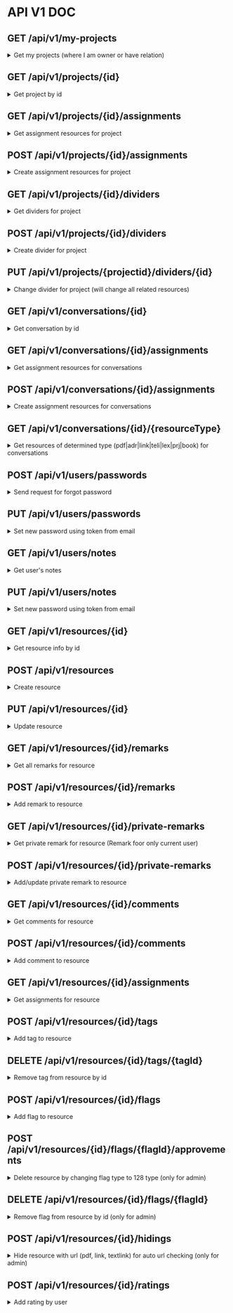 # API V1 DOC

## GET /api/v1/my-projects
<details>
  <summary>Get my projects (where I am owner or have relation)</summary>
  
  ### Response
  ```json
[
    {
        "id":1,
        "name":"Project Name"
    }
]
```
</details>

## GET /api/v1/projects/{id}
<details>
  <summary>Get project by id</summary>

  ### Response
  ```json
{
    "project": {
        "id": 1,
        "name": "Name",
        "project_data":{
            "id":1,
            "sheet":"Text",
            "is_private":false,
            "is_for_related_users":false,
            "is_all_records":false,
            "rel_users":[
                {
                    "id":1,
                    "user":{
                       "id":1,
                       "username":"user",
                       "is_show_help":false,
                       "is_agreed_with_term":true,
                       "is_check_max_link":true
                    },
                    "read_only":false
                }
            ]
        },
        "user": {
            "id":1,
            "username":"user",
            "is_show_help":false,
            "is_agreed_with_term":true,
            "is_check_max_link":true
        },
        "created":"2020-03-17T19:48:33+0000"
    },
    "resourceInfo": {
        "prjc":"0",
        "lexc":"0",
        "pdfc":"0",
        "telic":"0",
        "linkc":"0",
        "adrc":"0",
        "bookc":"0",
        "convc":"0"
    },
    "isOwner": true
}
```
</details>

## GET /api/v1/projects/{id}/assignments
<details>
  <summary>Get assignment resources for project</summary>

  ### Response
  ```json
[
    {
        "id":1,
        "resourceId":"1",
        "linkedResourceId": "1",
        "coefficient": 0,
        "userId":1
    }
]
```
</details>

## POST /api/v1/projects/{id}/assignments
<details>
  <summary>Create assignment resources for project</summary>

  ### Request
```json
{
  "resourceIds": [1,2]
}
```
  ### Response: code - 201
  ```json
[
    {
        "id":1,
        "resourceId":"1",
        "linkedResourceId": "1",
        "coefficient": 0,
        "userId":1
    }
]
```
</details>

## GET /api/v1/projects/{id}/dividers
<details>
  <summary>Get dividers for project</summary>

  ### Response
  ```json
{
    "1": {
        "id":1,
        "text":"Divider 1",
        "coefficient": 1
    }
}
```
</details>


## POST /api/v1/projects/{id}/dividers
<details>
  <summary>Create divider for project</summary>

  ### Request
  ```json
{
    "text":"Divider 1",
    "coefficient": 1
}
```

  ### Response
  ```json
{
    "id": 1,
    "text":"Divider 1",
    "coefficient": 1
}
```
</details>


## PUT /api/v1/projects/{projectid}/dividers/{id}
<details>
  <summary>Change divider for project (will change all related resources)</summary>

  ### Request
  ```json
{
     "id": 1,
    "text":"Divider 1",
    "coefficient": 1
}
```

  ### Response
  ```json
{
    "id": 1,
    "text":"Divider 1",
    "coefficient": 1
}
```
</details>



## GET /api/v1/conversations/{id}
<details>
  <summary>Get conversation by id</summary>

  ### Response
  ```json
{
    "conversation":{
        "id":1,
        "name":"Name",
        "conversation_data":{
            "id":1,
            "sheet":"Text",
            "is_for_related_users":true,
            "messages":[
                {
                    "id":1,
                    "message":"test",
                    "user":{
                        "id":1,
                        "username":"user",
                        "is_show_help":false,
                        "is_agreed_with_term":true,
                        "is_check_max_link":true
                    },
                    "date":{"date":"2020-03-17 19:48:34.000000","timezone_type":3,"timezone":"UTC"}
                }
            ],
            "rel_users":[]
        },
        "user": {
              "id":1,
              "username":"user",
              "is_show_help":false,
              "is_agreed_with_term":true,
              "is_check_max_link":true
        },
        "created":"2020-03-17T19:48:33+0000"
    },
    "isOwner":true,
    "canEdit":true,
    "token":"token",
    "userId": 1
}
```
</details>

## GET /api/v1/conversations/{id}/assignments
<details>
  <summary>Get assignment resources for conversations</summary>

  ### Response
  ```json
[
    {
        "id":1,
        "resourceId":"1",
        "linkedResourceId": "1",
        "coefficient": 0,
        "userId":1
    }
]
```
</details>

## POST /api/v1/conversations/{id}/assignments
<details>
  <summary>Create assignment resources for conversations</summary>

  ### Request
```json
{
  "resourceIds": [1,2]
}
```
  ### Response: code - 201
  ```json
[
    {
        "id":1,
        "resourceId":"1",
        "linkedResourceId": "1",
        "coefficient": 0,
        "userId":1
    }
]
```
</details>

## GET /api/v1/conversations/{id}/{resourceType}
<details>
  <summary>Get resources of determined type (pdf|adr|link|teli|lex|prj|book) for conversations </summary>

  ### Response
  ```json
{
    "recordsTotal":1,
    "recordsFiltered": 1,
    "data": [{
        "id": 1,
        "name": "Name",
        "username": "user",
        "res12count": 1,
        "avgmark": 0,
        "isUserHook": 0,
        "isUserRead": 0,
        "coeff": 0,
        "coeffId": 1
    }],
    "resourceInfo": {
       "prjc":"0",
       "lexc":"0",
       "pdfc":"0",
       "telic":"0",
       "linkc":"0",
       "adrc":"0",
       "bookc":"0",
       "convc":"0"
    } 
}
```
</details>

## POST /api/v1/users/passwords
<details>
  <summary>Send request for forgot password</summary>

  ### Request
```json
{
  "email": "test@example.com"
}
```
  ### Response: code - 204
</details>

## PUT /api/v1/users/passwords
<details>
  <summary>Set new password using token from email</summary>

  ### Request
```json
{
  "token": "token",
  "password": "password"
}
```
  ### Response: code - 204
</details>

## GET /api/v1/users/notes
<details>
  <summary>Get user's notes</summary>

  ### Response: code - 200
  ```json
  {
    "notes": "my notes"
  }
  ```
</details>

## PUT /api/v1/users/notes
<details>
  <summary>Set new password using token from email</summary>

  ### Request
```json
{
  "notes": "My changed notes"
}
```
  ### Response: code - 200
  ```json
  {
    "notes": "My changed notes"
  }
  ```
</details>

## GET /api/v1/resources/{id}
<details>
  <summary>Get resource info by id</summary>

  ### Response
```json
{
    "resource_type":"link",
    "resource":{
        "name":"Springer",
        "name2":null,
        "lang":"de",
        "country":null,
        "isUserHook":false,
        "isUserRead":false,
        "url":"https:\/\/www.springer.com\/",
        "is_hp":true,
        "user":{},
        "street":null,
        "zip":null,
        "city":null,
        "contact1":null,
        "contact3":null,
        "contact4":null,
        "contact5":null,
        "author":null,
        "publisher":null,
        "issuer":null,
        "isbn":null,
        "tnop":null,
        "kind":null,
        "year":null,
        "releaseDate":null,
        "pdfDate":null,
        "wikifullurl":null,
        "description":null,
        "status":null,
        "isNotify":null,
        "isResourceUser":null
    },
    "tabs":{
        "remarks":"0",
        "remarks_private":"0",
        "comments":"0",
        "rels":"0"
    },
    "rating":{
        "ownmark":null,
        "ownimg":"",
        "avgmark":null,
        "avgimg":""
    },
    "tags":{
        "tags":[
            {
                "id":541,
                "text":"Verlag",
                "cnt_tag":"1",
                "is_own":"0"
            }
        ],
        "tagsRestAddedCount":5,
        "tagsRestRemovedCount":2
    }
}
```
</details>

## POST /api/v1/resources
<details>
  <summary>Create resource</summary>

  ### Request
```json
{
    "resource_type":"link",
    "resource":{
        "name":"Springer",
        "name2":null,
        "lang":"de",
        "country":null,
        "isUserHook":false,
        "isUserRead":false,
        "url":"https:\/\/www.springer.com\/",
        "is_hp":true,
        "user":{},
        "street":null,
        "zip":null,
        "city":null,
        "contact1":null,
        "contact3":null,
        "contact4":null,
        "contact5":null,
        "author":null,
        "publisher":null,
        "issuer":null,
        "isbn":null,
        "tnop":null,
        "kind":null,
        "year":null,
        "releaseDate":null,
        "pdfDate":null,
        "wikifullurl":null,
        "description":null,
        "status":null,
        "isNotify":null,
        "isResourceUser":null
    }
}
```

  ### Response
```json
{
    "resource_type":"link",
    "resource":{
        "name":"Springer",
        "name2":null,
        "lang":"de",
        "country":null,
        "isUserHook":false,
        "isUserRead":false,
        "url":"https:\/\/www.springer.com\/",
        "is_hp":true,
        "user":{},
        "street":null,
        "zip":null,
        "city":null,
        "contact1":null,
        "contact3":null,
        "contact4":null,
        "contact5":null,
        "author":null,
        "publisher":null,
        "issuer":null,
        "isbn":null,
        "tnop":null,
        "kind":null,
        "year":null,
        "releaseDate":null,
        "pdfDate":null,
        "wikifullurl":null,
        "description":null,
        "status":null,
        "isNotify":null,
        "isResourceUser":null
    },
    "tabs":{
        "remarks":"0",
        "remarks_private":"0",
        "comments":"0",
        "rels":"0"
    },
    "rating":{
        "ownmark":null,
        "ownimg":"",
        "avgmark":null,
        "avgimg":""
    },
    "tags":{
        "tags":[
            {
                "id":541,
                "text":"Verlag",
                "cnt_tag":"1",
                "is_own":"0"
            }
        ],
        "tagsRestAddedCount":5,
        "tagsRestRemovedCount":2
    }
}
```
</details>

## PUT /api/v1/resources/{id}
<details>
  <summary>Update resource</summary>
  
 ### Request
```json
{
    "resource_type":"link",
    "resource":{
        "name":"Springer",
        "name2":null,
        "lang":"de",
        "country":null,
        "isUserHook":false,
        "isUserRead":false,
        "url":"https:\/\/www.springer.com\/",
        "is_hp":true,
        "user":{},
        "street":null,
        "zip":null,
        "city":null,
        "contact1":null,
        "contact3":null,
        "contact4":null,
        "contact5":null,
        "author":null,
        "publisher":null,
        "issuer":null,
        "isbn":null,
        "tnop":null,
        "kind":null,
        "year":null,
        "releaseDate":null,
        "pdfDate":null,
        "wikifullurl":null,
        "description":null,
        "status":null,
        "isNotify":null,
        "isResourceUser":null
    }
}
```

 ### Response
```json
{
    "resource_type":"link",
    "resource":{
        "name":"Springer",
        "name2":null,
        "lang":"de",
        "country":null,
        "isUserHook":false,
        "isUserRead":false,
        "url":"https:\/\/www.springer.com\/",
        "is_hp":true,
        "user":{},
        "street":null,
        "zip":null,
        "city":null,
        "contact1":null,
        "contact3":null,
        "contact4":null,
        "contact5":null,
        "author":null,
        "publisher":null,
        "issuer":null,
        "isbn":null,
        "tnop":null,
        "kind":null,
        "year":null,
        "releaseDate":null,
        "pdfDate":null,
        "wikifullurl":null,
        "description":null,
        "status":null,
        "isNotify":null,
        "isResourceUser":null
    },
    "tabs":{
        "remarks":"0",
        "remarks_private":"0",
        "comments":"0",
        "rels":"0"
    },
    "rating":{
        "ownmark":null,
        "ownimg":"",
        "avgmark":null,
        "avgimg":""
    },
    "tags":{
        "tags":[
            {
                "id":541,
                "text":"Verlag",
                "cnt_tag":"1",
                "is_own":"0"
            }
        ],
        "tagsRestAddedCount":5,
        "tagsRestRemovedCount":2
    }
}
```
</details>

## GET /api/v1/resources/{id}/remarks
<details>
  <summary>Get all remarks for resource</summary>

  ### Response
```json
[
  {
      "id":110,
      "text":"test",
      "ip":"172.23.0.1",
      "locked":false,
      "user":{
          "id":1,
          "username":"user"
      },
      "created_at":"2020-05-14T20:53:19+00:00"
  }
]
```
</details>

## POST /api/v1/resources/{id}/remarks
<details>
  <summary>Add remark to resource</summary>
  
  ### Request
 
```json
{
  "text":"test",
  "locked":false
} 
```

  ### Response

```json
[
  {
      "id":110,
      "text":"test",
      "ip":"172.23.0.1",
      "locked":false,
      "user":{
          "id":1,
          "username":"user"
      },
      "created_at":"2020-05-14T20:53:19+00:00"
  }
]
```
</details>

## GET /api/v1/resources/{id}/private-remarks
<details>
  <summary>Get private remark for resource (Remark foor only current user)</summary>

  ### Response
```json
[
  {
      "id":110,
      "text":"test",
      "user":{
          "id":1,
          "username":"user"
      },
      "created_at":"2020-05-14T20:53:19+00:00"
  }
]
```
</details>


## POST /api/v1/resources/{id}/private-remarks
<details>
  <summary>Add/update private remark to resource</summary>
  
  ### Request
 
```json
{
  "text":"test"
} 
```

  ### Response

```json
[
  {
      "id":110,
      "text":"test",
      "user":{
          "id":1,
          "username":"user"
      },
      "created_at":"2020-05-14T20:53:19+00:00"
  }
]
```
</details>


## GET /api/v1/resources/{id}/comments
<details>
  <summary>Get comments for resource</summary>

  ### Response
```json
[
  {
    "id":1,
    "text":"comments",
    "user":{
        "id":1,
        "username":"username"
      },
    "is_visible":false,
    "created_at":"2016-04-05T12:54:20+00:00"
  }
]
```
</details>

## POST /api/v1/resources/{id}/comments
<details>
  <summary>Add comment to resource</summary>
  
  ### Request
 
```json
{
  "text":"test"
} 
```

  ### Response

```json
[
  {
    "id":1,
    "text":"test",
    "user":
        {
            "id":1,
            "username":"username"
        },
    "is_visible":true,
    "created_at":"2020-07-15T13:29:32+00:00"
  }
]
```
</details>


## GET /api/v1/resources/{id}/assignments
<details>
  <summary>Get assignments for resource</summary>

  ### Response
```json
{
    "lexicons":[
        {
            "id":1,
            "name":"Lexicon",
            "cnt_res":"1",
            "is_own":"1"
        }
    ],
    "projects":[
        {
            "name":"Project name"
        }
    ]
}
```
</details>

## POST /api/v1/resources/{id}/tags
<details>
  <summary>Add tag to resource</summary>
 
 ### Request
 ```json
{
  "name": "tag name"
}
 ```
 
 ### Response
  ```json
{
  "tags":[
      {
          "id":541,
          "text":"Verlag",
          "cnt_tag":"1",
          "is_own":"0"
      }
  ],
  "tagsRestAddedCount":5,
  "tagsRestRemovedCount":2
}
  ```
</details>

## DELETE /api/v1/resources/{id}/tags/{tagId}
<details>
  <summary>Remove tag from resource by id</summary>
    
   ### Response
```json
  {
    "tags":[
        {
            "id":541,
            "text":"Verlag",
            "cnt_tag":"1",
            "is_own":"0"
        }
    ],
    "tagsRestAddedCount":5,
    "tagsRestRemovedCount":2
  }
  ```
</details>

## POST /api/v1/resources/{id}/flags
<details>
  <summary>Add flag to resource</summary>
 
 ### Request
 ```json
{
  "type": 1, // 1 - delete, 2 - blame
  "info": "test"
}
 ```
 
 ### Response
  ```json
{
    "id": 1,
    "type": 1,
    "info": "test",
    "user": {
        "id": 1,
        "username": "username"
    },
    "created_at": "2020-07-21T09:25:06+00:00"
}
  ```
</details>

## POST /api/v1/resources/{id}/flags/{flagId}/approvements
<details>
  <summary>Delete resource by changing flag type to 128 type (only for admin)</summary>
    
   ### Response
```json
{
    "id": 1,
    "type": 128,
    "info": "test",
    "user": {
        "id": 1,
        "username": "username"
    },
    "created_at": "2020-07-21T09:25:06+00:00"
}
```
</details>


## DELETE /api/v1/resources/{id}/flags/{flagId}
<details>
  <summary>Remove flag from resource by id (only for admin)</summary>
    
   ### Response 204
```json
  []
  ```
</details>

## POST /api/v1/resources/{id}/hidings
<details>
  <summary>Hide resource with url (pdf, link, textlink) for auto url checking (only for admin)</summary>
 
 ### Request
 ```json
{
   "isSkip": true
}
 ```
 
 ### Response
  ```json
{
   "isSkip": true
}
  ```
</details>

## POST /api/v1/resources/{id}/ratings
<details>
  <summary>Add rating by user</summary>
 
 ### Request
 ```json
{
   "ownmark": "5" /* possible values '-5', '-4', '-3', '-2', '-1', '0', '1', '2', '3', '4', '5' */
}
 ```
 
 ### Response
  ```json
{
    "ownmark":5,
    "ownimg":"rating_p50.png",
    "avgmark":5,
    "avgimg":"rating_p50.png"
}
  ```
</details>
